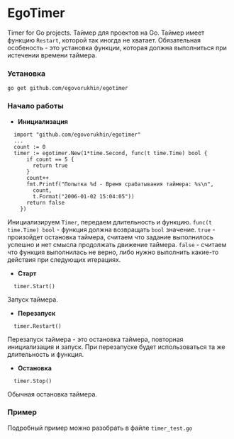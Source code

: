 # EgoTimer
Timer for Go projects. Таймер для проектов на Go. Таймер имеет функцию `Restart`, которой так иногда не хватает. 
Обязательная особеность - это установка функции, которая должна выполниться при истечении времени таймера.
### Установка
```
go get github.com/egovorukhin/egotimer
```
### Начало работы
* **Инициализация**
```golang
  import "github.com/egovorukhin/egotimer"
  ...
  count := 0
  timer := egotimer.New(1*time.Second, func(t time.Time) bool {
      if count == 5 {
        return true
      }
      count++
      fmt.Printf("Попытка %d - Время срабатывания таймера: %s\n",
        count,
        t.Format("2006-01-02 15:04:05"))
      return false
    })
```
Инициализируем `Timer`, передаем длительность и функцию. `func(t time.Time) bool` - функция должна возвращать `bool` значение. `true` - произойдет остановка таймера, 
считаем что задание выполнилось успешно и нет смысла продолжать движение таймера. `false` - считаем что функция выполнилась не верно, 
либо нужно выполнить какие-то действия при следующих итерациях.
* **Старт**
```golang
  timer.Start()
```
Запуск таймера.
* **Перезапуск**
```golang
  timer.Restart()
```
Перезапуск таймера - это остановка таймера, повторная инициализация и запуск. При перезапуске будет использоваться та же длительность и функция.
* **Остановка**
```golang
  timer.Stop()
```
Обычная остановка таймера.

### Пример
Подробный пример можно разобрать в файле `timer_test.go`
